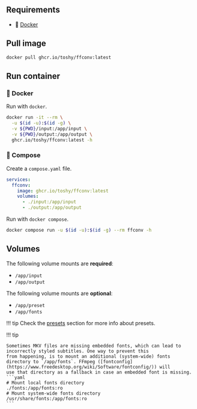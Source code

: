 ## Requirements

- 🐋 [Docker](https://docs.docker.com/get-docker/)

## Pull image

```sh
docker pull ghcr.io/toshy/ffconv:latest
```

## Run container

### 🐋 Docker

Run with `docker`.

```sh
docker run -it --rm \
  -u $(id -u):$(id -g) \
  -v ${PWD}/input:/app/input \
  -v ${PWD}/output:/app/output \
  ghcr.io/toshy/ffconv:latest -h
```

### 🐳 Compose

Create a `compose.yaml` file.

```yaml
services:
  ffconv:
    image: ghcr.io/toshy/ffconv:latest
    volumes:
      - ./input:/app/input
      - ./output:/app/output
```

Run with `docker compose`.

```sh
docker compose run -u $(id -u):$(id -g) --rm ffconv -h
```

## Volumes

The following volume mounts are **required**: 

- `/app/input`
- `/app/output`

The following volume mounts are **optional**: 

- `/app/preset`
- `/app/fonts`


!!! tip
    Check the [presets](presets.md) section for more info about presets.

!!! tip

    Sometimes MKV files are missing embedded fonts, which can lead to incorrectly styled subtitles. One way to prevent this
    from happening, is to mount an additional (system-wide) fonts directory to `/app/fonts`. FFmpeg ([fontconfig](https://www.freedesktop.org/wiki/Software/fontconfig/)) will
    use that directory as a fallback in case an embedded font is missing.
    ```yaml
    # Mount local fonts directory
    ./fonts:/app/fonts:ro
    # Mount system-wide fonts directory
    /usr/share/fonts:/app/fonts:ro
    ```